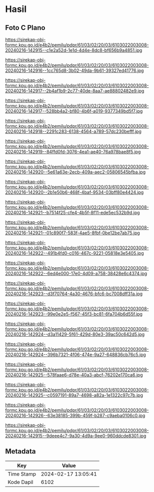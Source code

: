 # Hasil

## Foto C Plano

https://sirekap-obj-formc.kpu.go.id/e4b2/pemilu/pdpr/61/03/02/20/03/6103022003008-20240216-142915--c1e2a52d-1e1d-4d4e-8dc8-bf656b9a4851.jpg

https://sirekap-obj-formc.kpu.go.id/e4b2/pemilu/pdpr/61/03/02/20/03/6103022003008-20240216-142916--1cc765d8-3b02-49da-9b61-39327ed41776.jpg

https://sirekap-obj-formc.kpu.go.id/e4b2/pemilu/pdpr/61/03/02/20/03/6103022003008-20240216-142917--2b4af1b9-2c77-40de-8aa7-ae88802482e9.jpg

https://sirekap-obj-formc.kpu.go.id/e4b2/pemilu/pdpr/61/03/02/20/03/6103022003008-20240216-142917--528bb4a2-bf80-4b6f-a019-9377349bd5f7.jpg

https://sirekap-obj-formc.kpu.go.id/e4b2/pemilu/pdpr/61/03/02/20/03/6103022003008-20240216-142918--2291c283-6138-4564-a789-57dc230befff.jpg

https://sirekap-obj-formc.kpu.go.id/e4b2/pemilu/pdpr/61/03/02/20/03/6103022003008-20240216-142919--84ffd0fd-3076-4ea1-ae40-76a978bae8f5.jpg

https://sirekap-obj-formc.kpu.go.id/e4b2/pemilu/pdpr/61/03/02/20/03/6103022003008-20240216-142920--5e61a63e-2ecb-409a-aec2-05806545bfba.jpg

https://sirekap-obj-formc.kpu.go.id/e4b2/pemilu/pdpr/61/03/02/20/03/6103022003008-20240216-142920--2b1e50b6-468f-4baf-9534-03bff80e4424.jpg

https://sirekap-obj-formc.kpu.go.id/e4b2/pemilu/pdpr/61/03/02/20/03/6103022003008-20240216-142921--b7514f25-cfe4-4b5f-8f11-ede5ec532b9d.jpg

https://sirekap-obj-formc.kpu.go.id/e4b2/pemilu/pdpr/61/03/02/20/03/6103022003008-20240216-142921--01c890f7-583f-4ae5-8fbf-0be12be7ab75.jpg

https://sirekap-obj-formc.kpu.go.id/e4b2/pemilu/pdpr/61/03/02/20/03/6103022003008-20240216-142922--491b4fd0-c016-467c-9221-05818e3e5405.jpg

https://sirekap-obj-formc.kpu.go.id/e4b2/pemilu/pdpr/61/03/02/20/03/6103022003008-20240216-142922--6ed4e000-17e0-4d09-a758-38428e6c4374.jpg

https://sirekap-obj-formc.kpu.go.id/e4b2/pemilu/pdpr/61/03/02/20/03/6103022003008-20240216-142923--d3f70764-4a30-4676-bfc6-bc7008dff31a.jpg

https://sirekap-obj-formc.kpu.go.id/e4b2/pemilu/pdpr/61/03/02/20/03/6103022003008-20240216-142923--99e0e2e5-f567-45f3-bc81-6fa704b6d55f.jpg

https://sirekap-obj-formc.kpu.go.id/e4b2/pemilu/pdpr/61/03/02/20/03/6103022003008-20240216-142924--d3a11429-5f61-429d-80e3-39ac50c642d5.jpg

https://sirekap-obj-formc.kpu.go.id/e4b2/pemilu/pdpr/61/03/02/20/03/6103022003008-20240216-142924--396b7321-4f06-474e-9a27-648836cb76c5.jpg

https://sirekap-obj-formc.kpu.go.id/e4b2/pemilu/pdpr/61/03/02/20/03/6103022003008-20240216-142925--578faae6-d78e-40a3-abcf-76202e170ca6.jpg

https://sirekap-obj-formc.kpu.go.id/e4b2/pemilu/pdpr/61/03/02/20/03/6103022003008-20240216-142925--c0597191-89a7-4698-a82a-1e1322c97c7b.jpg

https://sirekap-obj-formc.kpu.go.id/e4b2/pemilu/pdpr/61/03/02/20/03/6103022003008-20240216-142926--63e38185-399b-459f-b287-c9aeba0106c0.jpg

https://sirekap-obj-formc.kpu.go.id/e4b2/pemilu/pdpr/61/03/02/20/03/6103022003008-20240216-142915--9deee4c7-9a30-4d9a-9ee0-960ddcde8301.jpg


## Metadata

| Key        | Value               |
| ---------- | ------------------- |
| Time Stamp | 2024-02-17 13:05:41 |
| Kode Dapil | 6102                |



